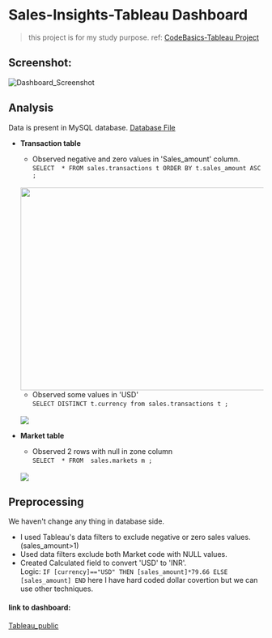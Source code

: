 # Sales-Insights-Tableau Dashboard

> this project is for my study purpose. ref: [CodeBasics-Tableau Project](https://www.youtube.com/watch?v=CCNd2fUfFkk&list=PLeo1K3hjS3usDI9XeUgjNZs6VnE0meBrL)

## Screenshot:
![Dashboard_Screenshot](https://user-images.githubusercontent.com/89059809/181613201-8d03a955-2c7c-4b16-a15a-9ec06661bcd3.png)

## Analysis
Data is present in MySQL database. [Database File](https://github.com/Niraj-kumbhar/Sales-Insights-Tableau_dashboard/blob/main/db_dump.sql)
<br>
* **Transaction table**
  * Observed negative and zero values in 'Sales_amount' column.<br>
 ```SELECT  * FROM sales.transactions t ORDER BY t.sales_amount ASC ;```<br><br>
  <img src="https://user-images.githubusercontent.com/89059809/181693376-4e2f087b-be50-46cb-b742-cd1a2d827116.png" height=400 width=600>
  
  * Observed some values in 'USD'<br>
  ```SELECT DISTINCT t.currency from sales.transactions t ;```<br><br>
  <img src="https://user-images.githubusercontent.com/89059809/181696363-3ba21d07-7682-4b2f-9d10-99f607723816.png">
* **Market table**
  * Observed 2 rows with null in zone column<br>
  ```SELECT  * FROM  sales.markets m ;```<br><br>
  <img src="https://user-images.githubusercontent.com/89059809/181697082-ae340a29-4b58-4a5b-ae2d-1c6438e1cb2b.png">

## Preprocessing
We haven't change any thing in database side. 
* I used Tableau's data filters to exclude negative or zero sales values. (sales_amount>1)
* Used data filters exclude both Market code with NULL values.
* Created Calculated field to convert 'USD' to 'INR'. <br>
  Logic: ```IF [currency]=="USD" THEN [sales_amount]*79.66 ELSE [sales_amount] END```
  here I have hard coded dollar covertion but we can use other techniques.
  
#### link to dashboard:
[Tableau_public](https://prod-apsoutheast-a.online.tableau.com/t/nirajkumbhar/views/Book1/SalesInsightsDashboard?:showAppBanner=false&:display_count=n&:showVizHome=n&:origin=viz_share_link)
